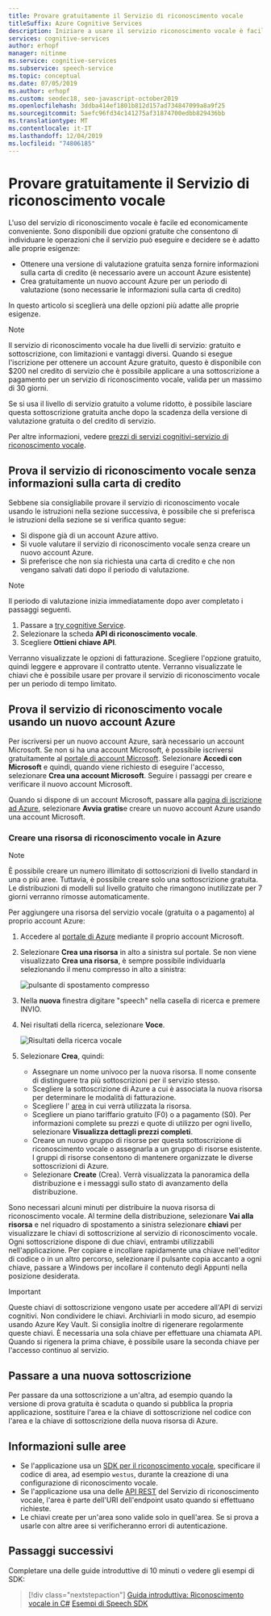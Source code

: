 ```yaml
---
title: Provare gratuitamente il Servizio di riconoscimento vocale
titleSuffix: Azure Cognitive Services
description: Iniziare a usare il servizio riconoscimento vocale è facile ed economicamente conveniente. Sono disponibili due opzioni gratuite che consentono di individuare le operazioni che il servizio può eseguire e decidere se è adatto alle proprie esigenze.
services: cognitive-services
author: erhopf
manager: nitinme
ms.service: cognitive-services
ms.subservice: speech-service
ms.topic: conceptual
ms.date: 07/05/2019
ms.author: erhopf
ms.custom: seodec18, seo-javascript-october2019
ms.openlocfilehash: 3ddba414ef1801b812d157ad734847099a8a9f25
ms.sourcegitcommit: 5aefc96fd34c141275af31874700edbb829436bb
ms.translationtype: MT
ms.contentlocale: it-IT
ms.lasthandoff: 12/04/2019
ms.locfileid: "74806185"
---
```

# <a name="try-the-speech-service-for-free"></a>Provare gratuitamente il Servizio di riconoscimento vocale

L'uso del servizio di riconoscimento vocale è facile ed economicamente conveniente. Sono disponibili due opzioni gratuite che consentono di individuare le operazioni che il servizio può eseguire e decidere se è adatto alle proprie esigenze:

- Ottenere una versione di valutazione gratuita senza fornire informazioni sulla carta di credito (è necessario avere un account Azure esistente)
- Crea gratuitamente un nuovo account Azure per un periodo di valutazione (sono necessarie le informazioni sulla carta di credito)

In questo articolo si sceglierà una delle opzioni più adatte alle proprie esigenze.

> [!NOTE]
> Il servizio di riconoscimento vocale ha due livelli di servizio: gratuito e sottoscrizione, con limitazioni e vantaggi diversi. Quando si esegue l'iscrizione per ottenere un account Azure gratuito, questo è disponibile con $200 nel credito di servizio che è possibile applicare a una sottoscrizione a pagamento per un servizio di riconoscimento vocale, valida per un massimo di 30 giorni.
>
> Se si usa il livello di servizio gratuito a volume ridotto, è possibile lasciare questa sottoscrizione gratuita anche dopo la scadenza della versione di valutazione gratuita o del credito di servizio.
>
> Per altre informazioni, vedere [prezzi di servizi cognitivi-servizio di riconoscimento vocale](https://azure.microsoft.com/pricing/details/cognitive-services/speech-services/).

## <a name="try-the-speech-service-without-credit-card-info"></a>Prova il servizio di riconoscimento vocale senza informazioni sulla carta di credito

Sebbene sia consigliabile provare il servizio di riconoscimento vocale usando le istruzioni nella sezione successiva, è possibile che si preferisca le istruzioni della sezione se si verifica quanto segue:

- Si dispone già di un account Azure attivo.
- Si vuole valutare il servizio di riconoscimento vocale senza creare un nuovo account Azure.
- Si preferisce che non sia richiesta una carta di credito e che non vengano salvati dati dopo il periodo di valutazione.

> [!NOTE]
> Il periodo di valutazione inizia immediatamente dopo aver completato i passaggi seguenti.

1. Passare a [try cognitive Service](https://azure.microsoft.com/try/cognitive-services/).
1. Selezionare la scheda **API di riconoscimento vocale**.
1. Scegliere **Ottieni chiave API**.

Verranno visualizzate le opzioni di fatturazione. Scegliere l'opzione gratuito, quindi leggere e approvare il contratto utente. Verranno visualizzate le chiavi che è possibile usare per provare il servizio di riconoscimento vocale per un periodo di tempo limitato.

## <a name="try-the-speech-service-using-a-new-azure-account"></a>Prova il servizio di riconoscimento vocale usando un nuovo account Azure

Per iscriversi per un nuovo account Azure, sarà necessario un account Microsoft. Se non si ha una account Microsoft, è possibile iscriversi gratuitamente al [portale di account Microsoft](https://account.microsoft.com/account). Selezionare **Accedi con Microsoft** e quindi, quando viene richiesto di eseguire l'accesso, selezionare **Crea una account Microsoft**. Seguire i passaggi per creare e verificare il nuovo account Microsoft.

Quando si dispone di un account Microsoft, passare alla [pagina di iscrizione ad Azure](https://azure.microsoft.com/free/ai/), selezionare **Avvia gratis**e creare un nuovo account Azure usando una account Microsoft.

### <a name="create-a-speech-resource-in-azure"></a>Creare una risorsa di riconoscimento vocale in Azure

> [!NOTE]
> È possibile creare un numero illimitato di sottoscrizioni di livello standard in una o più aree. Tuttavia, è possibile creare solo una sottoscrizione gratuita. Le distribuzioni di modelli sul livello gratuito che rimangono inutilizzate per 7 giorni verranno rimosse automaticamente.

Per aggiungere una risorsa del servizio vocale (gratuita o a pagamento) al proprio account Azure:

1. Accedere al [portale di Azure](https://portal.azure.com/) mediante il proprio account Microsoft.

1. Selezionare **Crea una risorsa** in alto a sinistra sul portale. Se non viene visualizzato **Crea una risorsa**, è sempre possibile individuarla selezionando il menu compresso in alto a sinistra:

   ![pulsante di spostamento compresso](media/index/collapsed-nav.png)

1. Nella **nuova** finestra digitare "speech" nella casella di ricerca e premere INVIO.

1. Nei risultati della ricerca, selezionare **Voce**.

   ![Risultati della ricerca vocale](media/index/speech-search.png)

1. Selezionare **Crea**, quindi:

   - Assegnare un nome univoco per la nuova risorsa. Il nome consente di distinguere tra più sottoscrizioni per il servizio stesso.
   - Scegliere la sottoscrizione di Azure a cui è associata la nuova risorsa per determinare le modalità di fatturazione.
   - Scegliere l' [area](regions.md) in cui verrà utilizzata la risorsa.
   - Scegliere un piano tariffario gratuito (F0) o a pagamento (S0). Per informazioni complete su prezzi e quote di utilizzo per ogni livello, selezionare **Visualizza dettagli prezzi completi**.
   - Creare un nuovo gruppo di risorse per questa sottoscrizione di riconoscimento vocale o assegnarla a un gruppo di risorse esistente. I gruppi di risorse consentono di mantenere organizzate le diverse sottoscrizioni di Azure.
   - Selezionare **Create** (Crea). Verrà visualizzata la panoramica della distribuzione e i messaggi sullo stato di avanzamento della distribuzione.

Sono necessari alcuni minuti per distribuire la nuova risorsa di riconoscimento vocale. Al termine della distribuzione, selezionare **Vai alla risorsa** e nel riquadro di spostamento a sinistra selezionare **chiavi** per visualizzare le chiavi di sottoscrizione al servizio di riconoscimento vocale. Ogni sottoscrizione dispone di due chiavi, entrambi utilizzabili nell'applicazione. Per copiare e incollare rapidamente una chiave nell'editor di codice o in un altro percorso, selezionare il pulsante copia accanto a ogni chiave, passare a Windows per incollare il contenuto degli Appunti nella posizione desiderata.

> [!IMPORTANT]
> Queste chiavi di sottoscrizione vengono usate per accedere all'API di servizi cognitivi. Non condividere le chiavi. Archiviarli in modo sicuro, ad esempio usando Azure Key Vault. Si consiglia inoltre di rigenerare regolarmente queste chiavi. È necessaria una sola chiave per effettuare una chiamata API. Quando si rigenera la prima chiave, è possibile usare la seconda chiave per l'accesso continuo al servizio.

## <a name="switch-to-a-new-subscription"></a>Passare a una nuova sottoscrizione

Per passare da una sottoscrizione a un'altra, ad esempio quando la versione di prova gratuita è scaduta o quando si pubblica la propria applicazione, sostituire l'area e la chiave di sottoscrizione nel codice con l'area e la chiave di sottoscrizione della nuova risorsa di Azure.

## <a name="about-regions"></a>Informazioni sulle aree

- Se l'applicazione usa un [SDK per il riconoscimento vocale](speech-sdk.md), specificare il codice di area, ad esempio `westus`, durante la creazione di una configurazione di riconoscimento vocale.
- Se l'applicazione usa una delle [API REST](rest-apis.md) del Servizio di riconoscimento vocale, l'area è parte dell'URI dell'endpoint usato quando si effettuano richieste.
- Le chiavi create per un'area sono valide solo in quell'area. Se si prova a usarle con altre aree si verificheranno errori di autenticazione.

## <a name="next-steps"></a>Passaggi successivi

Completare una delle guide introduttive di 10 minuti o vedere gli esempi di SDK:

> [!div class="nextstepaction"]
> [Guida introduttiva: Riconoscimento vocale in C#](~/articles/cognitive-services/Speech-Service/quickstarts/speech-to-text-from-microphone.md?pivots=programming-language-csharp&tabs=dotnet)
> [Esempi di Speech SDK](speech-sdk.md#get-the-samples)
